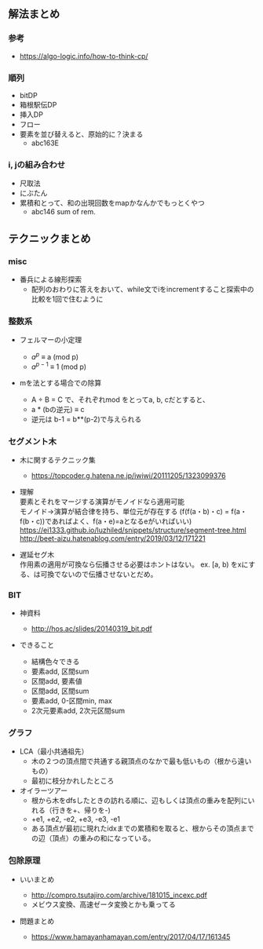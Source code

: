 
## 解法まとめ

### 参考

- https://algo-logic.info/how-to-think-cp/


### 順列
- bitDP
- 箱根駅伝DP
- 挿入DP
- フロー
- 要素を並び替えると、原始的に？決まる
    - abc163E

### i, jの組み合わせ
- 尺取法
- にぶたん
- 累積和とって、和の出現回数をmapかなんかでもっとくやつ
    - abc146 sum of rem.



## テクニックまとめ


### misc
- 番兵による線形探索
  - 配列のおわりに答えをおいて、while文でiをincrementすること探索中の比較を1回で住むように


### 整数系
-  フェルマーの小定理
    - $a^p$ ≡ a (mod p)
    - $a^{p-1}$ ≡ 1 (mod p)

- mを法とする場合での除算
    - A ÷ B = C で、それぞれmod をとってa, b, cだとすると、
    - a * (bの逆元) ≡ c
    - 逆元は b-1 = b**(p-2)で与えられる

### セグメント木
- 木に関するテクニック集  
    - https://topcoder.g.hatena.ne.jp/iwiwi/20111205/1323099376

- 理解  
    要素とそれをマージする演算がモノイドなら適用可能  
    モノイド->演算が結合律を持ち、単位元が存在する
    (f(f(a・b)・c) = f(a・f(b・c))であればよく、f(a・e)=aとなるeがいればいい)  
    https://ei1333.github.io/luzhiled/snippets/structure/segment-tree.html  
    http://beet-aizu.hatenablog.com/entry/2019/03/12/171221
 
- 遅延セグ木  
    作用素の適用が可換なら伝播させる必要はホントはない。
    ex. [a, b) をxにする、は可換でないので伝播させないとだめ。

### BIT

- 神資料
    - http://hos.ac/slides/20140319_bit.pdf
    
- できること
    - 結構色々できる
    - 要素add, 区間sum
    - 区間add, 要素値
    - 区間add, 区間sum
    - 要素add, 0-区間min, max
    - 2次元要素add, 2次元区間sum
    
### グラフ

- LCA（最小共通祖先）
    - 木の２つの頂点間で共通する親頂点のなかで最も低いもの（根から遠いもの）
    - 最初に枝分かれしたところ
- オイラーツアー
    - 根から木をdfsしたときの訪れる順に、辺もしくは頂点の重みを配列にいれる（行きを+、帰りを-)
    - +e1, +e2, -e2, +e3, -e3, -e1
    - ある頂点が最初に現れたidxまでの累積和を取ると、根からその頂点までの辺（頂点）の重みの和になっている。

### 包除原理

- いいまとめ
    - http://compro.tsutajiro.com/archive/181015_incexc.pdf
    - メビウス変換、高速ゼータ変換とかも乗ってる
    
- 問題まとめ
    - https://www.hamayanhamayan.com/entry/2017/04/17/161345